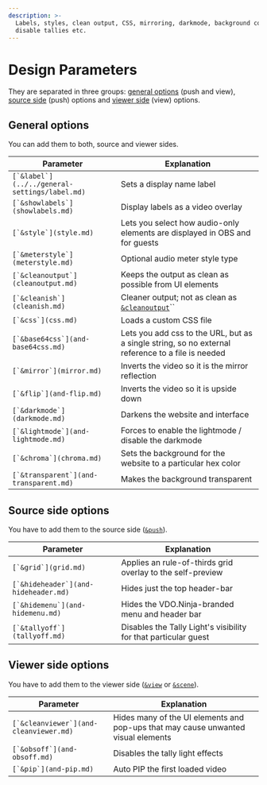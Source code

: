 ```yaml
---
description: >-
  Labels, styles, clean output, CSS, mirroring, darkmode, background color,
  disable tallies etc.
---
```


# Design Parameters

They are separated in three groups: [general options](./#general-options) (push and view), [source side](./#source-side-options) (push) options and [viewer side](./#viewer-side-options) (view) options.

## General options

You can add them to both, source and viewer sides.

| Parameter                                       | Explanation                                                                                       |
| ----------------------------------------------- | ------------------------------------------------------------------------------------------------- |
| ``[`&label`](../../general-settings/label.md)`` | Sets a display name label                                                                         |
| ``[`&showlabels`](showlabels.md)``              | Display labels as a video overlay                                                                 |
| ``[`&style`](style.md)``                        | Lets you select how audio-only elements are displayed in OBS and for guests                       |
| ``[`&meterstyle`](meterstyle.md)``              | Optional audio meter style type                                                                   |
| ``[`&cleanoutput`](cleanoutput.md)``            | Keeps the output as clean as possible from UI elements                                            |
| ``[`&cleanish`](cleanish.md)``                  | Cleaner output; not as clean as [`&cleanoutput`](cleanoutput.md)``                                |
| ``[`&css`](css.md)``                            | Loads a custom CSS file                                                                           |
| ``[`&base64css`](and-base64css.md)``            | Lets you add css to the URL, but as a single string, so no external reference to a file is needed |
| ``[`&mirror`](mirror.md)``                      | Inverts the video so it is the mirror reflection                                                  |
| ``[`&flip`](and-flip.md)``                      | Inverts the video so it is upside down                                                            |
| ``[`&darkmode`](darkmode.md)``                  | Darkens the website and interface                                                                 |
| ``[`&lightmode`](and-lightmode.md)``            | Forces to enable the lightmode / disable the darkmode                                             |
| ``[`&chroma`](chroma.md)``                      | Sets the background for the website to a particular hex color                                     |
| ``[`&transparent`](and-transparent.md)``        | Makes the background transparent                                                                  |

## Source side options

You have to add them to the source side ([`&push`](../../source-settings/push.md)).

| Parameter                              | Explanation                                                     |
| -------------------------------------- | --------------------------------------------------------------- |
| ``[`&grid`](grid.md)``                 | Applies an rule-of-thirds grid overlay to the self-preview      |
| ``[`&hideheader`](and-hideheader.md)`` | Hides just the top header-bar                                   |
| ``[`&hidemenu`](and-hidemenu.md)``     | Hides the VDO.Ninja-branded menu and header bar                 |
| ``[`&tallyoff`](tallyoff.md)``         | Disables the Tally Light's visibility for that particular guest |

## **Viewer side options**

You have to add them to the viewer side ([`&view`](../view-parameters/view.md) or [`&scene`](../view-parameters/scene.md)).

| Parameter                                | Explanation                                                                       |
| ---------------------------------------- | --------------------------------------------------------------------------------- |
| ``[`&cleanviewer`](and-cleanviewer.md)`` | Hides many of the UI elements and pop-ups that may cause unwanted visual elements |
| ``[`&obsoff`](and-obsoff.md)``           | Disables the tally light effects                                                  |
| ``[`&pip`](and-pip.md)``                 | Auto PIP the first loaded video                                                   |
